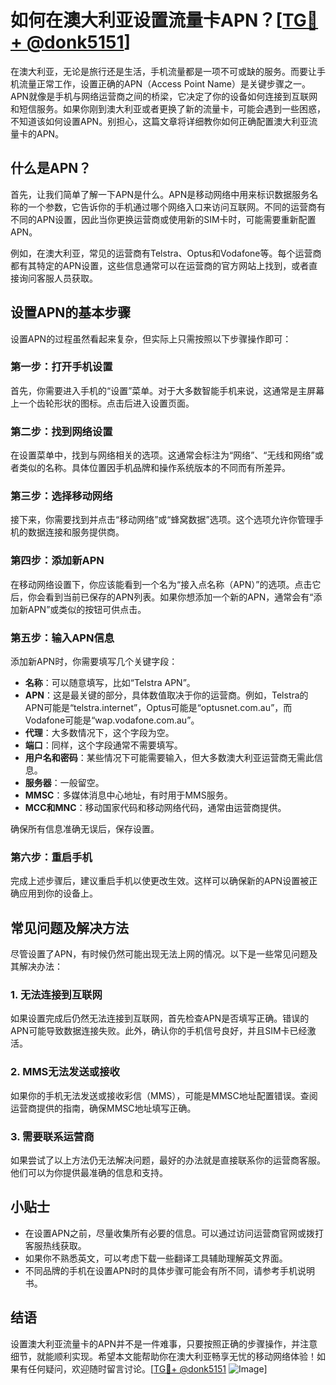 # 如何在澳大利亚设置流量卡APN？[[TG💪+ @donk5151](https://t.me/s/donk5151)]

在澳大利亚，无论是旅行还是生活，手机流量都是一项不可或缺的服务。而要让手机流量正常工作，设置正确的APN（Access Point Name）是关键步骤之一。APN就像是手机与网络运营商之间的桥梁，它决定了你的设备如何连接到互联网和短信服务。如果你刚到澳大利亚或者更换了新的流量卡，可能会遇到一些困惑，不知道该如何设置APN。别担心，这篇文章将详细教你如何正确配置澳大利亚流量卡的APN。

## 什么是APN？

首先，让我们简单了解一下APN是什么。APN是移动网络中用来标识数据服务名称的一个参数，它告诉你的手机通过哪个网络入口来访问互联网。不同的运营商有不同的APN设置，因此当你更换运营商或使用新的SIM卡时，可能需要重新配置APN。

例如，在澳大利亚，常见的运营商有Telstra、Optus和Vodafone等。每个运营商都有其特定的APN设置，这些信息通常可以在运营商的官方网站上找到，或者直接询问客服人员获取。

## 设置APN的基本步骤

设置APN的过程虽然看起来复杂，但实际上只需按照以下步骤操作即可：

### 第一步：打开手机设置

首先，你需要进入手机的“设置”菜单。对于大多数智能手机来说，这通常是主屏幕上一个齿轮形状的图标。点击后进入设置页面。

### 第二步：找到网络设置

在设置菜单中，找到与网络相关的选项。这通常会标注为“网络”、“无线和网络”或者类似的名称。具体位置因手机品牌和操作系统版本的不同而有所差异。

### 第三步：选择移动网络

接下来，你需要找到并点击“移动网络”或“蜂窝数据”选项。这个选项允许你管理手机的数据连接和服务提供商。

### 第四步：添加新APN

在移动网络设置下，你应该能看到一个名为“接入点名称（APN）”的选项。点击它后，你会看到当前已保存的APN列表。如果你想添加一个新的APN，通常会有“添加新APN”或类似的按钮可供点击。

### 第五步：输入APN信息

添加新APN时，你需要填写几个关键字段：

- **名称**：可以随意填写，比如“Telstra APN”。
- **APN**：这是最关键的部分，具体数值取决于你的运营商。例如，Telstra的APN可能是“telstra.internet”，Optus可能是“optusnet.com.au”，而Vodafone可能是“wap.vodafone.com.au”。
- **代理**：大多数情况下，这个字段为空。
- **端口**：同样，这个字段通常不需要填写。
- **用户名和密码**：某些情况下可能需要输入，但大多数澳大利亚运营商无需此信息。
- **服务器**：一般留空。
- **MMSC**：多媒体消息中心地址，有时用于MMS服务。
- **MCC和MNC**：移动国家代码和移动网络代码，通常由运营商提供。

确保所有信息准确无误后，保存设置。

### 第六步：重启手机

完成上述步骤后，建议重启手机以使更改生效。这样可以确保新的APN设置被正确应用到你的设备上。

## 常见问题及解决方法

尽管设置了APN，有时候仍然可能出现无法上网的情况。以下是一些常见问题及其解决办法：

### 1. 无法连接到互联网

如果设置完成后仍然无法连接到互联网，首先检查APN是否填写正确。错误的APN可能导致数据连接失败。此外，确认你的手机信号良好，并且SIM卡已经激活。

### 2. MMS无法发送或接收

如果你的手机无法发送或接收彩信（MMS），可能是MMSC地址配置错误。查阅运营商提供的指南，确保MMSC地址填写正确。

### 3. 需要联系运营商

如果尝试了以上方法仍无法解决问题，最好的办法就是直接联系你的运营商客服。他们可以为你提供最准确的信息和支持。

## 小贴士

- 在设置APN之前，尽量收集所有必要的信息。可以通过访问运营商官网或拨打客服热线获取。
- 如果你不熟悉英文，可以考虑下载一些翻译工具辅助理解英文界面。
- 不同品牌的手机在设置APN时的具体步骤可能会有所不同，请参考手机说明书。

## 结语

设置澳大利亚流量卡的APN并不是一件难事，只要按照正确的步骤操作，并注意细节，就能顺利实现。希望本文能帮助你在澳大利亚畅享无忧的移动网络体验！如果有任何疑问，欢迎随时留言讨论。[[TG💪+ @donk5151](https://t.me/s/donk5151) ![Image](https://i.postimg.cc/rwNCRYN7/Snipaste-2025-04-30-17-27-05.png)]